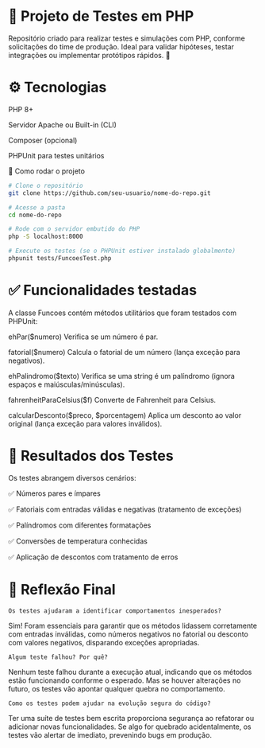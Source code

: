 # 🧪 Projeto de Testes em PHP

Repositório criado para realizar testes e simulações com PHP, conforme solicitações do time de produção.
Ideal para validar hipóteses, testar integrações ou implementar protótipos rápidos. 🚀

# ⚙️ Tecnologias
PHP 8+

Servidor Apache ou Built-in (CLI)

Composer (opcional)

PHPUnit para testes unitários

🚀 Como rodar o projeto

```bash
# Clone o repositório
git clone https://github.com/seu-usuario/nome-do-repo.git

# Acesse a pasta
cd nome-do-repo

# Rode com o servidor embutido do PHP
php -S localhost:8000

# Execute os testes (se o PHPUnit estiver instalado globalmente)
phpunit tests/FuncoesTest.php
```

# ✅ Funcionalidades testadas
A classe Funcoes contém métodos utilitários que foram testados com PHPUnit:

ehPar($numero)
Verifica se um número é par.

fatorial($numero)
Calcula o fatorial de um número (lança exceção para negativos).

ehPalindromo($texto)
Verifica se uma string é um palíndromo (ignora espaços e maiúsculas/minúsculas).

fahrenheitParaCelsius($f)
Converte de Fahrenheit para Celsius.

calcularDesconto($preco, $porcentagem)
Aplica um desconto ao valor original (lança exceção para valores inválidos).

# 🧪 Resultados dos Testes
Os testes abrangem diversos cenários:

✅ Números pares e ímpares

✅ Fatoriais com entradas válidas e negativas (tratamento de exceções)

✅ Palíndromos com diferentes formatações

✅ Conversões de temperatura conhecidas

✅ Aplicação de descontos com tratamento de erros

# 🤔 Reflexão Final
    Os testes ajudaram a identificar comportamentos inesperados?
Sim! Foram essenciais para garantir que os métodos lidassem corretamente com entradas inválidas, como números negativos no fatorial ou desconto com valores negativos, disparando exceções apropriadas.

    Algum teste falhou? Por quê?
Nenhum teste falhou durante a execução atual, indicando que os métodos estão funcionando conforme o esperado. Mas se houver alterações no futuro, os testes vão apontar qualquer quebra no comportamento.

    Como os testes podem ajudar na evolução segura do código?
Ter uma suíte de testes bem escrita proporciona segurança ao refatorar ou adicionar novas funcionalidades. Se algo for quebrado acidentalmente, os testes vão alertar de imediato, prevenindo bugs em produção.
